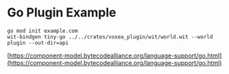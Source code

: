 # Go Plugin Example

```
go mod init example.com
wit-bindgen tiny-go ../../crates/voxea_plugin/wit/world.wit --world plugin --out-dir=api
```

[https://component-model.bytecodealliance.org/language-support/go.html](https://component-model.bytecodealliance.org/language-support/go.html)